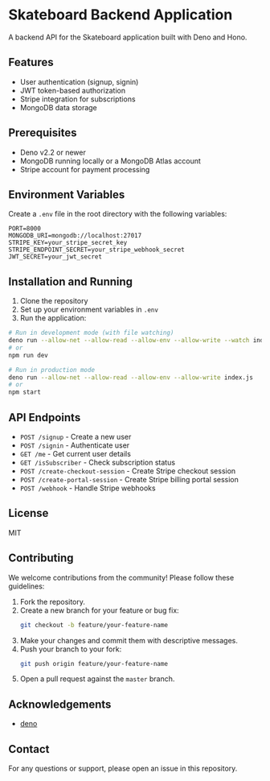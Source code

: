 # Skateboard Backend Application

A backend API for the Skateboard application built with Deno and Hono.

## Features

- User authentication (signup, signin)
- JWT token-based authorization
- Stripe integration for subscriptions
- MongoDB data storage

## Prerequisites

- Deno v2.2 or newer
- MongoDB running locally or a MongoDB Atlas account
- Stripe account for payment processing

## Environment Variables

Create a `.env` file in the root directory with the following variables:

```
PORT=8000
MONGODB_URI=mongodb://localhost:27017
STRIPE_KEY=your_stripe_secret_key
STRIPE_ENDPOINT_SECRET=your_stripe_webhook_secret
JWT_SECRET=your_jwt_secret
```

## Installation and Running

1. Clone the repository
2. Set up your environment variables in `.env`
3. Run the application:

```bash
# Run in development mode (with file watching)
deno run --allow-net --allow-read --allow-env --allow-write --watch index.js
# or
npm run dev

# Run in production mode
deno run --allow-net --allow-read --allow-env --allow-write index.js
# or
npm start
```

## API Endpoints

- `POST /signup` - Create a new user
- `POST /signin` - Authenticate user
- `GET /me` - Get current user details
- `GET /isSubscriber` - Check subscription status
- `POST /create-checkout-session` - Create Stripe checkout session
- `POST /create-portal-session` - Create Stripe billing portal session
- `POST /webhook` - Handle Stripe webhooks

## License

MIT

## Contributing

We welcome contributions from the community! Please follow these guidelines:

1. Fork the repository.
2. Create a new branch for your feature or bug fix:
   ```sh
   git checkout -b feature/your-feature-name
   ```
3. Make your changes and commit them with descriptive messages.
4. Push your branch to your fork:
   ```sh
   git push origin feature/your-feature-name
   ```
5. Open a pull request against the `master` branch.

## Acknowledgements 

- [deno](https://github.com/denoland/deno)

## Contact

For any questions or support, please open an issue in this repository.
